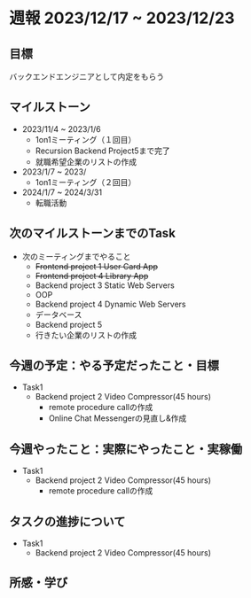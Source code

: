 # 週報 2023/12/17 ~ 2023/12/23

## 目標
バックエンドエンジニアとして内定をもらう

## マイルストーン
- 2023/11/4 ~ 2023/1/6
    - 1on1ミーティング（１回目）
    - Recursion Backend Project5まで完了
    - 就職希望企業のリストの作成
- 2023/1/7 ~ 2023/
    - 1on1ミーティング（２回目）
- 2024/1/7 ~ 2024/3/31
    - 転職活動 

## 次のマイルストーンまでのTask
- 次のミーティングまでやること
    - ~~Frontend project 1 User Card App~~
    - ~~Frontend project 4 Library App~~
    - Backend project 3 Static Web Servers
    - OOP
    - Backend project 4 Dynamic Web Servers
    - データベース
    - Backend project 5
    - 行きたい企業のリストの作成
  

## 今週の予定：やる予定だったこと・目標
- Task1
    - Backend project 2 Video Compressor(45 hours)
      - remote procedure callの作成
      - Online Chat Messengerの見直し&作成

## 今週やったこと：実際にやったこと・実稼働
- Task1
    - Backend project 2 Video Compressor(45 hours)
      - remote procedure callの作成
## タスクの進捗について
- Task1
    - Backend project 2 Video Compressor(45 hours)
      
## 所感・学び
